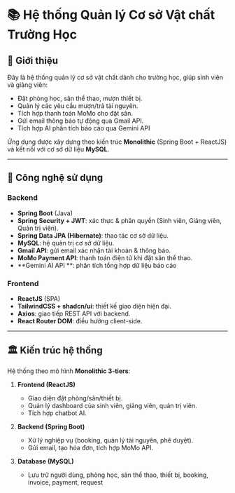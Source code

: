 # 📚 Hệ thống Quản lý Cơ sở Vật chất Trường Học

## 📝 Giới thiệu
Đây là hệ thống quản lý cơ sở vật chất dành cho trường học, giúp sinh viên và giảng viên:
- Đặt phòng học, sân thể thao, mượn thiết bị.
- Quản lý các yêu cầu mượn/trả tài nguyên.
- Tích hợp thanh toán MoMo cho đặt sân.
- Gửi email thông báo tự động qua Gmail API.
- Tích hợp AI phân tích báo cáo qua Gemini API

Ứng dụng được xây dựng theo kiến trúc **Monolithic** (Spring Boot + ReactJS) và kết nối với cơ sở dữ liệu **MySQL**.  

---

## 🚀 Công nghệ sử dụng
### Backend
- **Spring Boot** (Java)
- **Spring Security + JWT**: xác thực & phân quyền (Sinh viên, Giảng viên, Quản trị viên).
- **Spring Data JPA (Hibernate)**: thao tác cơ sở dữ liệu.
- **MySQL**: hệ quản trị cơ sở dữ liệu.
- **Gmail API**: gửi email xác nhận tài khoản & thông báo.
- **MoMo Payment API**: thanh toán điện tử khi đặt sân thể thao.
- **Gemini AI API **: phân tích tổng hợp dữ liệu báo cáo

### Frontend
- **ReactJS** (SPA)
- **TailwindCSS + shadcn/ui**: thiết kế giao diện hiện đại.
- **Axios**: giao tiếp REST API với backend.
- **React Router DOM**: điều hướng client-side.

---

## 🏛️ Kiến trúc hệ thống
Hệ thống theo mô hình **Monolithic 3-tiers**:

1. **Frontend (ReactJS)**  
   - Giao diện đặt phòng/sân/thiết bị.
   - Quản lý dashboard của sinh viên, giảng viên, quản trị viên.
   - Tích hợp chatbot AI.  

2. **Backend (Spring Boot)**  
   - Xử lý nghiệp vụ (booking, quản lý tài nguyên, phê duyệt).
   - Gửi email, tạo hóa đơn, tích hợp MoMo API.  

3. **Database (MySQL)**  
   - Lưu trữ người dùng, phòng học, sân thể thao, thiết bị, booking, invoice, payment, request


